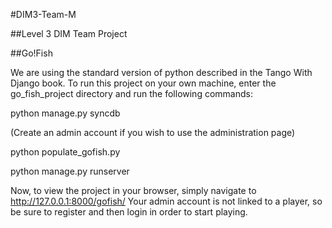 #DIM3-Team-M

##Level 3 DIM Team Project

##Go!Fish

We are using the standard version of python described in the Tango With Django book. To run this project on your own machine, enter the go_fish_project directory and run the following commands:

python manage.py syncdb

(Create an admin account if you wish to use the administration page)

python populate_gofish.py

python manage.py runserver

Now, to view the project in your browser, simply navigate to http://127.0.0.1:8000/gofish/
Your admin account is not linked to a player, so be sure to register and then login in order to start playing. 
